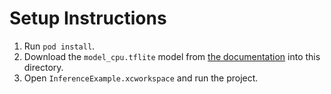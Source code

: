 Setup Instructions
=====

1. Run `pod install`.
1. Download the `model_cpu.tflite` model from [the documentation](https://developers.google.com/mediapipe/solutions/genai/llm_inference#models) into this directory.
1. Open `InferenceExample.xcworkspace` and run the project.
